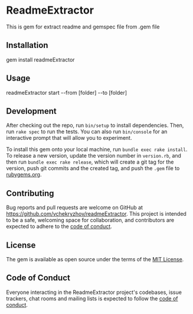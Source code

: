 # ReadmeExtractor
This is gem for extract readme and gemspec file from .gem file
## Installation
gem install readmeExtractor
## Usage
readmeExtractor start --from [folder] --to [folder]
## Development

After checking out the repo, run `bin/setup` to install dependencies. Then, run `rake spec` to run the tests. You can also run `bin/console` for an interactive prompt that will allow you to experiment.

To install this gem onto your local machine, run `bundle exec rake install`. To release a new version, update the version number in `version.rb`, and then run `bundle exec rake release`, which will create a git tag for the version, push git commits and the created tag, and push the `.gem` file to [rubygems.org](https://rubygems.org).

## Contributing

Bug reports and pull requests are welcome on GitHub at https://github.com/vchekryzhov/readmeExtractor. This project is intended to be a safe, welcoming space for collaboration, and contributors are expected to adhere to the [code of conduct](https://github.com/[USERNAME]/readmeExtractor/blob/master/CODE_OF_CONDUCT.md).

## License

The gem is available as open source under the terms of the [MIT License](https://opensource.org/licenses/MIT).

## Code of Conduct

Everyone interacting in the ReadmeExtractor project's codebases, issue trackers, chat rooms and mailing lists is expected to follow the [code of conduct](https://github.com/vchekryzhov/readmeExtractor/blob/master/CODE_OF_CONDUCT.md).
